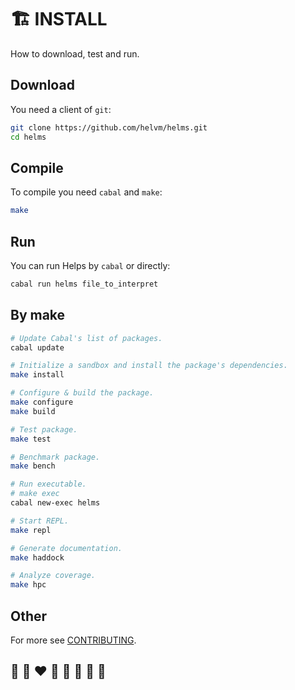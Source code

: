 # 🏗️ INSTALL

How to download, test and run.

## Download

You need a client of `git`:
```bash
git clone https://github.com/helvm/helms.git
cd helms
```

## Compile

To compile you need `cabal` and `make`:
```bash
make
```

## Run

You can run Helps by `cabal` or directly:
```bash
cabal run helms file_to_interpret
```

## By make

```bash
# Update Cabal's list of packages.
cabal update

# Initialize a sandbox and install the package's dependencies.
make install

# Configure & build the package.
make configure
make build

# Test package.
make test

# Benchmark package.
make bench

# Run executable.
# make exec
cabal new-exec helms

# Start REPL.
make repl

# Generate documentation.
make haddock

# Analyze coverage.
make hpc
```

## Other

For more see [CONTRIBUTING](../developers/CONTRIBUTING.md).

## 🦄 🌈 ❤️ 💛 💚 💙 🤍 🖤
